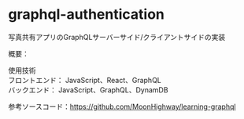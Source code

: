 # graphql-authentication
写真共有アプリのGraphQLサーバーサイド/クライアントサイドの実装

概要：

使用技術<br>
フロントエンド： JavaScript、React、GraphQL<br>
バックエンド： JavaScript、GraphQL、DynamDB


参考ソースコード：https://github.com/MoonHighway/learning-graphql
